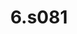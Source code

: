 ---
title: 6.s081
description: MIT 经典操作系统课程6.s081 "https://gitee.com/lanmt/6.s081-lab-and-notes.git"
image: 44.jpg

# Badge style
style:
    background: "#2a718c"
    color: "#fff"
---